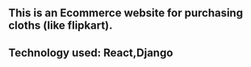 ## This is an Ecommerce website for purchasing cloths (like flipkart).
## Technology used: React,Django